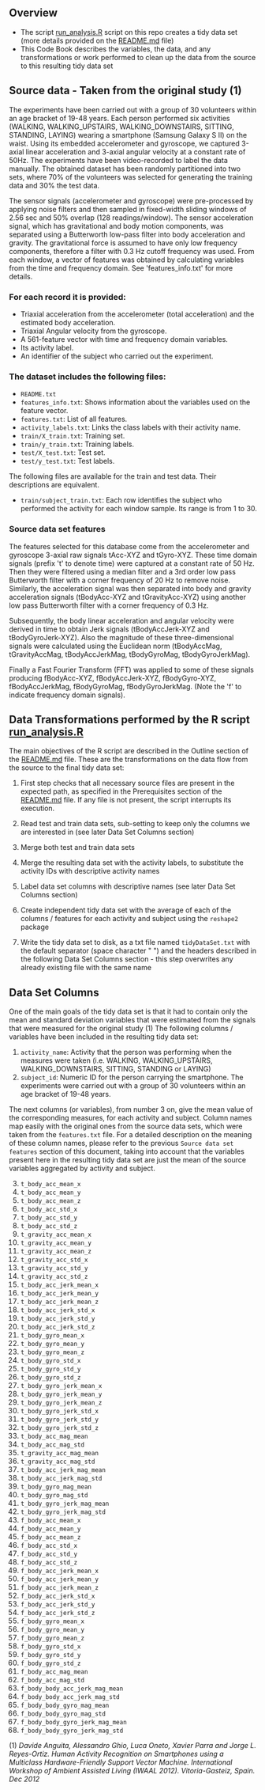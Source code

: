 ## Overview

- The script [run_analysis.R](run_analysis.R) script on this repo creates a tidy data set (more details provided on the [README.md](README.md) file)
- This Code Book describes the variables, the data, and any transformations or work performed to clean up the data from the source to this resulting tidy data set

## Source data - Taken from the original study (1)

The experiments have been carried out with a group of 30 volunteers within an age bracket of 19-48 years. Each person performed six activities (WALKING, WALKING_UPSTAIRS, WALKING_DOWNSTAIRS, SITTING, STANDING, LAYING) wearing a smartphone (Samsung Galaxy S II) on the waist. Using its embedded accelerometer and gyroscope, we captured 3-axial linear acceleration and 3-axial angular velocity at a constant rate of 50Hz. The experiments have been video-recorded to label the data manually. The obtained dataset has been randomly partitioned into two sets, where 70% of the volunteers was selected for generating the training data and 30% the test data. 

The sensor signals (accelerometer and gyroscope) were pre-processed by applying noise filters and then sampled in fixed-width sliding windows of 2.56 sec and 50% overlap (128 readings/window). The sensor acceleration signal, which has gravitational and body motion components, was separated using a Butterworth low-pass filter into body acceleration and gravity. The gravitational force is assumed to have only low frequency components, therefore a filter with 0.3 Hz cutoff frequency was used. From each window, a vector of features was obtained by calculating variables from the time and frequency domain. See 'features_info.txt' for more details. 

### For each record it is provided:

- Triaxial acceleration from the accelerometer (total acceleration) and the estimated body acceleration.
- Triaxial Angular velocity from the gyroscope. 
- A 561-feature vector with time and frequency domain variables. 
- Its activity label. 
- An identifier of the subject who carried out the experiment.

### The dataset includes the following files:

- `README.txt`
- `features_info.txt`: Shows information about the variables used on the feature vector.
- `features.txt`: List of all features.
- `activity_labels.txt`: Links the class labels with their activity name.
- `train/X_train.txt`: Training set.
- `train/y_train.txt`: Training labels.
- `test/X_test.txt`: Test set.
- `test/y_test.txt`: Test labels.

The following files are available for the train and test data. Their descriptions are equivalent. 
- `train/subject_train.txt`: Each row identifies the subject who performed the activity for each window sample. Its range is from 1 to 30. 

### Source data set features

The features selected for this database come from the accelerometer and gyroscope 3-axial raw signals tAcc-XYZ and tGyro-XYZ. These time domain signals (prefix 't' to denote time) were captured at a constant rate of 50 Hz. Then they were filtered using a median filter and a 3rd order low pass Butterworth filter with a corner frequency of 20 Hz to remove noise. Similarly, the acceleration signal was then separated into body and gravity acceleration signals (tBodyAcc-XYZ and tGravityAcc-XYZ) using another low pass Butterworth filter with a corner frequency of 0.3 Hz. 

Subsequently, the body linear acceleration and angular velocity were derived in time to obtain Jerk signals (tBodyAccJerk-XYZ and tBodyGyroJerk-XYZ). Also the magnitude of these three-dimensional signals were calculated using the Euclidean norm (tBodyAccMag, tGravityAccMag, tBodyAccJerkMag, tBodyGyroMag, tBodyGyroJerkMag). 

Finally a Fast Fourier Transform (FFT) was applied to some of these signals producing fBodyAcc-XYZ, fBodyAccJerk-XYZ, fBodyGyro-XYZ, fBodyAccJerkMag, fBodyGyroMag, fBodyGyroJerkMag. (Note the 'f' to indicate frequency domain signals). 


## Data Transformations performed by the R script [run_analysis.R](run_analysis.R)

The main objectives of the R script are described in the Outline section of the [README.md](README.md) file. These are the transformations on the data flow from the source to the final tidy data set:

1. First step checks that all necessary source files are present in the expected path, as specified in the Prerequisites section of the [README.md](README.md) file. If any file is not present, the script interrupts its execution.

2. Read test and train data sets, sub-setting to keep only the columns we are interested in (see later Data Set Columns section)

3. Merge both test and train data sets
4. Merge the resulting data set with the activity labels, to substitute the activity IDs with descriptive activity names
5. Label data set columns with descriptive names (see later Data Set Columns section)
6. Create independent tidy data set with the average of each of the columns / features for each activity and subject using the `reshape2` package
7. Write the tidy data set to disk, as a txt file named `tidyDataSet.txt` with the default separator (space character " ") and the headers described in the following Data Set Columns section - this step overwrites any already existing file with the same name


## Data Set Columns

One of the main goals of the tidy data set is that it had to contain only the mean and standard deviation variables that were estimated from the signals that were measured for the original study (1)
The following columns / variables have been included in the resulting tidy data set:

1. `activity_name`: Activity that the person was performing when the measures were taken (i.e. WALKING, WALKING_UPSTAIRS, WALKING_DOWNSTAIRS, SITTING, STANDING or LAYING)
2. `subject_id`: Numeric ID for the person carrying the smartphone. The experiments were carried out with a group of 30 volunteers within an age bracket of 19-48 years.

The next columns (or variables), from number 3 on, give the mean value of the corresponding measures, for each activity and subject.
Column names map easily with the original ones from the source data sets, which were taken from the `features.txt` file.
For a detailed description on the meaning of these column names, please refer to the previous `Source data set features` section of this document, taking into account that the variables present here in the resulting tidy data set are just the mean of the source variables aggregated by activity and subject.

3. `t_body_acc_mean_x`
4. `t_body_acc_mean_y`
5. `t_body_acc_mean_z`
6. `t_body_acc_std_x`
7. `t_body_acc_std_y`
8. `t_body_acc_std_z`
9. `t_gravity_acc_mean_x`
10. `t_gravity_acc_mean_y`
11. `t_gravity_acc_mean_z` 
12. `t_gravity_acc_std_x`
13. `t_gravity_acc_std_y`
14. `t_gravity_acc_std_z`
15. `t_body_acc_jerk_mean_x`
16. `t_body_acc_jerk_mean_y`
17. `t_body_acc_jerk_mean_z`
18. `t_body_acc_jerk_std_x`
19. `t_body_acc_jerk_std_y`
20. `t_body_acc_jerk_std_z`
21. `t_body_gyro_mean_x`
22. `t_body_gyro_mean_y`
23. `t_body_gyro_mean_z`
24. `t_body_gyro_std_x`
25. `t_body_gyro_std_y`
26. `t_body_gyro_std_z`
27. `t_body_gyro_jerk_mean_x`
28. `t_body_gyro_jerk_mean_y`
29. `t_body_gyro_jerk_mean_z`
30. `t_body_gyro_jerk_std_x`
31. `t_body_gyro_jerk_std_y`
32. `t_body_gyro_jerk_std_z`
33. `t_body_acc_mag_mean` 
34. `t_body_acc_mag_std`
35. `t_gravity_acc_mag_mean`
36. `t_gravity_acc_mag_std`
37. `t_body_acc_jerk_mag_mean` 
38. `t_body_acc_jerk_mag_std`
39. `t_body_gyro_mag_mean`
40. `t_body_gyro_mag_std`
41. `t_body_gyro_jerk_mag_mean`
42. `t_body_gyro_jerk_mag_std`
43. `f_body_acc_mean_x`
44. `f_body_acc_mean_y`
45. `f_body_acc_mean_z` 
46. `f_body_acc_std_x`
47. `f_body_acc_std_y`
48. `f_body_acc_std_z`
49. `f_body_acc_jerk_mean_x`
50. `f_body_acc_jerk_mean_y`
51. `f_body_acc_jerk_mean_z`
52. `f_body_acc_jerk_std_x`
53. `f_body_acc_jerk_std_y`
54. `f_body_acc_jerk_std_z`
55. `f_body_gyro_mean_x`
56. `f_body_gyro_mean_y`
57. `f_body_gyro_mean_z`
58. `f_body_gyro_std_x`
59. `f_body_gyro_std_y`
60. `f_body_gyro_std_z`
61. `f_body_acc_mag_mean`
62. `f_body_acc_mag_std`
63. `f_body_body_acc_jerk_mag_mean`
64. `f_body_body_acc_jerk_mag_std`
65. `f_body_body_gyro_mag_mean`
66. `f_body_body_gyro_mag_std`
67. `f_body_body_gyro_jerk_mag_mean`
68. `f_body_body_gyro_jerk_mag_std`


(1) _Davide Anguita, Alessandro Ghio, Luca Oneto, Xavier Parra and Jorge L. Reyes-Ortiz. Human Activity Recognition on Smartphones using a Multiclass Hardware-Friendly Support Vector Machine. International Workshop of Ambient Assisted Living (IWAAL 2012). Vitoria-Gasteiz, Spain. Dec 2012_
